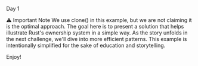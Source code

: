 Day 1

⚠️ Important Note
We use clone() in this example, but we are not claiming it is the optimal approach. The goal here is to present a solution that helps illustrate Rust's ownership system in a simple way. As the story unfolds in the next challenge, we'll dive into more efficient patterns. This example is intentionally simplified for the sake of education and storytelling.

Enjoy!
